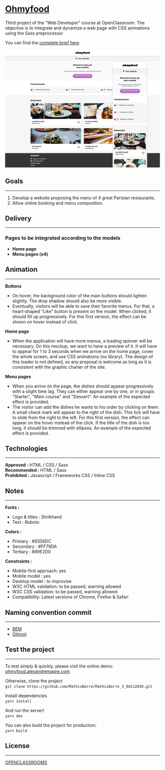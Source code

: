 # __[Ohmyfood](https://github.com/AMetudiantOC/Ohmyfood)__

Third project of the "Web Developer" course at OpenClassroom. The objective is to integrate and dynamize a web page with CSS animations using the Sass preprocessor

You can find the [complete brief here](https://s3-eu-west-1.amazonaws.com/course.oc-static.com/projects/DW_P3/Brief%20cre%CC%81atif%20-%20Ohmyfood!.pdf)

![image](https://github.com/AMetudiantOC/ohmyfood/blob/main/src/images/logo/screenshot.png?raw=true)  

## Goals
---------- 
   
1. Develop a website proposing the menu of 4 great Parisian restaurants.
2. Allow online booking and menu composition.  

## Delivery
---------- 
   
### __Pages to be integrated according to the models__
* __Home page__
* __Menu pages (x4)__  

## Animation
----------  
  
__Buttons__  
* On hover, the background color of the main buttons should lighten slightly. The drop shadow should also be more visible.  
* Eventually, visitors will be able to save their favorite menus. For that, a heart-shaped "Like" button is present on the model. When clicked, it should fill up progressively. For this first version, the effect can be shown on hover instead of click.  

__Home page__  
* When the application will have more menus, a loading spinner will be necessary. On this mockup, we want to have a preview of it. It will have to appear for 1 to 3 seconds when we arrive on the home page, cover the whole screen, and use CSS animations (no library). The design of this loader is not defined, so any proposal is welcome as long as it is consistent with the graphic charter of the site.  

__Menu pages__  
* When you arrive on the page, the dishes should appear progressively with a slight time lag. They can either appear one by one, or in groups "Starter", "Main course" and "Dessert". An example of the expected effect is provided.  
* The visitor can add the dishes he wants to his order by clicking on them. A small check mark will appear to the right of the dish. This tick will have to slide from the right to the left. For this first version, the effect can appear on the hover instead of the click. If the title of the dish is too long, it should be trimmed with ellipses. An example of the expected effect is provided.  

## Technologies
----------  
  
__Approved :__ HTML / CSS / Sass  
__Recommended :__ HTML / Sass  
__Prohibited :__ Javascript / Frameworks CSS / Inline CSS  

## Notes
----------
__Fonts :__  
* Logo & titles : Shrikhand
* Text : Roboto

__Colors :__
* Primary : #9356DC
* Secondary : #FF79DA
* Tertiary : #99E2D0

__Constraints :__
* Mobile-first approach: yes
* Mobile model : yes
* Desktop model : to improvise
* W3C HTML validation: to be passed, warning allowed
* W3C CSS validation: to be passed, warning allowed
* Compatibility: Latest versions of Chrome, Firefox & Safari

## Naming convention commit
----------  
  
* [BEM](https://css-tricks.com/bem-101/)
* [Gitmoji](https://gitmoji.carloscuesta.me/)  

## Test the project
---------- 
  
To test simply & quickly, please visit the online demo: [ohmyfood.alexandremagre.com]()  
  
Otherwise, clone the project  
`git clone https://github.com/MathisBarre/MathisBarre_3_04112020.git`  
  
Install dependencies  
`yarn install`  
  
And run the server!  
`yarn dev`  
  
You can also build the project for production:  
`yarn build`  
  
## License
----------  
  
[OPENCLASSROOMS](https://openclassrooms.com/fr/)
